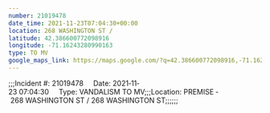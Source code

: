 ```yaml
---
number: 21019478
date_time: 2021-11-23T07:04:30+00:00
location: 268 WASHINGTON ST / 
latitude: 42.386600772098916
longitude: -71.16243280990163
type: TO MV
google_maps_link: https://maps.google.com/?q=42.386600772098916,-71.16243280990163
---
```


;;;Incident #: 21019478     Date: 2021‐11‐23 07:04:30     Type: VANDALISM TO MV;;;Location: PREMISE ‐ 268 WASHINGTON ST / 268 WASHINGTON ST;;;;;;
